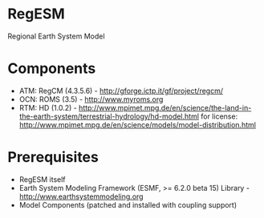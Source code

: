 RegESM
======

Regional Earth System Model

Components
==========

* ATM: RegCM (4.3.5.6) - http://gforge.ictp.it/gf/project/regcm/
* OCN: ROMS  (3.5)     - http://www.myroms.org
* RTM: HD    (1.0.2)   - http://www.mpimet.mpg.de/en/science/the-land-in-the-earth-system/terrestrial-hydrology/hd-model.html
                         for license: http://www.mpimet.mpg.de/en/science/models/model-distribution.html

Prerequisites
=============

* RegESM itself
* Earth System Modeling Framework (ESMF, >= 6.2.0 beta 15) Library - http://www.earthsystemmodeling.org
* Model Components (patched and installed with coupling support)
 

